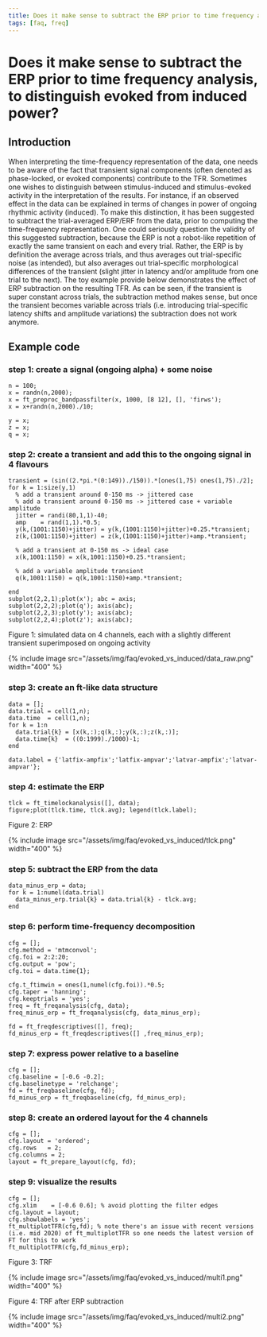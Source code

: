 ```yaml
---
title: Does it make sense to subtract the ERP prior to time frequency analysis, to distinguish evoked from induced power?
tags: [faq, freq]
---
```


# Does it make sense to subtract the ERP prior to time frequency analysis, to distinguish evoked from induced power?

## Introduction

When interpreting the time-frequency representation of the data, one needs to be aware of the fact that transient signal components (often denoted as phase-locked, or evoked components) contribute to the TFR. Sometimes one wishes to distinguish between stimulus-induced and stimulus-evoked activity in the interpretation of the results. For instance, if an observed effect in the data can be explained in terms of changes in power of ongoing rhythmic activity (induced). To make this distinction, it has been suggested to subtract the trial-averaged ERP/ERF from the data, prior to computing the time-frequency representation. One could seriously question the validity of this suggested subtraction, because the ERP is not a robot-like repetition of exactly the same transient on each and every trial. Rather, the ERP is by definition the average across trials, and thus averages out trial-specific noise (as intended), but also averages out trial-specific morphological differences of the transient (slight jitter in latency and/or amplitude from one trial to the next). The toy example provide below demonstrates the effect of ERP subtraction on the resulting TFR. As can be seen, if the transient is super constant across trials, the subtraction method makes sense, but once the transient becomes variable across trials (i.e. introducing trial-specific latency shifts and amplitude variations) the subtraction does not work anymore.  

## Example code

### step 1: create a signal (ongoing alpha) + some noise

    n = 100;
    x = randn(n,2000);
    x = ft_preproc_bandpassfilter(x, 1000, [8 12], [], 'firws');
    x = x+randn(n,2000)./10;

    y = x;
    z = x;
    q = x;

### step 2: create a transient and add this to the ongoing signal in 4 flavours
    
    transient = (sin((2.*pi.*(0:149))./150)).*[ones(1,75) ones(1,75)./2];
    for k = 1:size(y,1)
      % add a transient around 0-150 ms -> jittered case
      % add a transient around 0-150 ms -> jittered case + variable amplitude
      jitter = randi(80,1,1)-40;
      amp    = rand(1,1).*0.5;
      y(k,(1001:1150)+jitter) = y(k,(1001:1150)+jitter)+0.25.*transient;
      z(k,(1001:1150)+jitter) = z(k,(1001:1150)+jitter)+amp.*transient;
      
      % add a transient at 0-150 ms -> ideal case
      x(k,1001:1150) = x(k,1001:1150)+0.25.*transient;
      
      % add a variable amplitude transient
      q(k,1001:1150) = q(k,1001:1150)+amp.*transient;
      
    end
    subplot(2,2,1);plot(x'); abc = axis;
    subplot(2,2,2);plot(q'); axis(abc);
    subplot(2,2,3);plot(y'); axis(abc);
    subplot(2,2,4);plot(z'); axis(abc);

Figure 1: simulated data on 4 channels, each with a slightly different transient superimposed on ongoing activity

{% include image src="/assets/img/faq/evoked_vs_induced/data_raw.png" width="400" %}

### step 3: create an ft-like data structure
    
    data = [];
    data.trial = cell(1,n);
    data.time  = cell(1,n);
    for k = 1:n
      data.trial{k} = [x(k,:);q(k,:);y(k,:);z(k,:)];
      data.time{k}  = ((0:1999)./1000)-1;
    end

    data.label = {'latfix-ampfix';'latfix-ampvar';'latvar-ampfix';'latvar-ampvar'};

### step 4: estimate the ERP
    
    tlck = ft_timelockanalysis([], data);
    figure;plot(tlck.time, tlck.avg); legend(tlck.label);


Figure 2: ERP 

{% include image src="/assets/img/faq/evoked_vs_induced/tlck.png" width="400" %}

### step 5: subtract the ERP from the data
    
    data_minus_erp = data;
    for k = 1:numel(data.trial)
      data_minus_erp.trial{k} = data.trial{k} - tlck.avg;
    end

### step 6: perform time-frequency decomposition
    
    cfg = [];
    cfg.method = 'mtmconvol';
    cfg.foi = 2:2:20;
    cfg.output = 'pow';
    cfg.toi = data.time{1};

    cfg.t_ftimwin = ones(1,numel(cfg.foi)).*0.5;
    cfg.taper = 'hanning';
    cfg.keeptrials = 'yes';
    freq = ft_freqanalysis(cfg, data);
    freq_minus_erp = ft_freqanalysis(cfg, data_minus_erp);

    fd = ft_freqdescriptives([], freq);
    fd_minus_erp = ft_freqdescriptives([] ,freq_minus_erp);

### step 7: express power relative to a baseline
    
    cfg = [];
    cfg.baseline = [-0.6 -0.2];
    cfg.baselinetype = 'relchange';
    fd = ft_freqbaseline(cfg, fd);
    fd_minus_erp = ft_freqbaseline(cfg, fd_minus_erp);

### step 8: create an ordered layout for the 4 channels
    
    cfg = [];
    cfg.layout = 'ordered';
    cfg.rows   = 2;
    cfg.columns = 2;
    layout = ft_prepare_layout(cfg, fd);

### step 9: visualize the results

    cfg = [];
    cfg.xlim    = [-0.6 0.6]; % avoid plotting the filter edges
    cfg.layout = layout;
    cfg.showlabels = 'yes';
    ft_multiplotTFR(cfg,fd); % note there's an issue with recent versions (i.e. mid 2020) of ft_multiplotTFR so one needs the latest version of FT for this to work
    ft_multiplotTFR(cfg,fd_minus_erp); 

Figure 3: TRF 

{% include image src="/assets/img/faq/evoked_vs_induced/multi1.png" width="400" %}

Figure 4: TRF after ERP subtraction 

{% include image src="/assets/img/faq/evoked_vs_induced/multi2.png" width="400" %}
